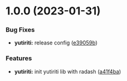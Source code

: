 # 1.0.0 (2023-01-31)


### Bug Fixes

* **yutiriti:** release config ([e39059b](https://github.com/rifandani/nxact/commit/e39059be6ae51e908e3f7ce600920fc5bb7882aa))


### Features

* **yutiriti:** init yutiriti lib with radash ([a41f4ba](https://github.com/rifandani/nxact/commit/a41f4baceabd3afb4929d074527fa21accb5138e))
